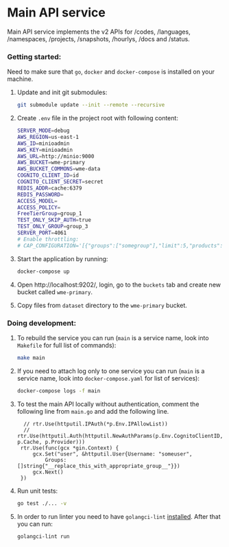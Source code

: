 # Main API service

Main API service implements the v2 APIs for /codes, /languages, /namespaces, /projects, /snapshots, /hourlys, /docs and /status.

### Getting started:

Need to make sure that `go`, `docker` and `docker-compose` is installed on your machine.

1. Update and init git submodules:

   ```bash
   git submodule update --init --remote --recursive
   ```
2. Create `.env` file in the project root with following content:

   ```bash
   SERVER_MODE=debug
   AWS_REGION=us-east-1
   AWS_ID=minioadmin
   AWS_KEY=minioadmin
   AWS_URL=http://minio:9000
   AWS_BUCKET=wme-primary
   AWS_BUCKET_COMMONS=wme-data
   COGNITO_CLIENT_ID=id
   COGNITO_CLIENT_SECRET=secret
   REDIS_ADDR=cache:6379
   REDIS_PASSWORD=
   ACCESS_MODEL=
   ACCESS_POLICY=
   FreeTierGroup=group_1
   TEST_ONLY_SKIP_AUTH=true
   TEST_ONLY_GROUP=group_3
   SERVER_PORT=4061
   # Enable throttling:
   # CAP_CONFIGURATION='[{"groups":["somegroup"],"limit":5,"products":["articles","structured-contents"],"prefix_group":"cap:ondemand"},{"groups":["newgroup"],"limit":5,"products":["snapshots","structured-snapshots"],"prefix_group":"cap:snapshot"},{"groups":["somegroup"],"limit":15,"products":["chunks"],"prefix_group":"cap:chunk"}]'

   ```
3. Start the application by running:

   ```bash
   docker-compose up
   ```
4. Open http://localhost:9202/, login, go to the `buckets` tab and create new bucket called `wme-primary`.
5. Copy files from `dataset` directory to the `wme-primary` bucket.

### Doing development:

1. To rebuild the service you can run (`main` is a service name, look into `Makefile` for full list of commands):

   ```bash
   make main
   ```
2. If you need to attach log only to one service you can run (`main` is a service name, look into `docker-compose.yaml` for list of services):

   ```bash
   docker-compose logs -f main
   ```
3. To test the main API locally without authentication, comment the following line from `main.go` and add the following line.

   ```golang
     // rtr.Use(httputil.IPAuth(*p.Env.IPAllowList))
     // rtr.Use(httputil.Auth(httputil.NewAuthParams(p.Env.CognitoClientID, p.Cache, p.Provider)))
   	rtr.Use(func(gcx *gin.Context) {
   		gcx.Set("user", &httputil.User{Username: "someuser",
   			Groups: []string{"__replace_this_with_appropriate_group__"}})
   		gcx.Next()
   	})
   ```
4. Run unit tests:

   ```bash
   go test ./... -v
   ```
5. In order to run linter you need to have `golangci-lint` [installed](https://golangci-lint.run/usage/install/). After that you can run:

   ```bash
   golangci-lint run
   ```
